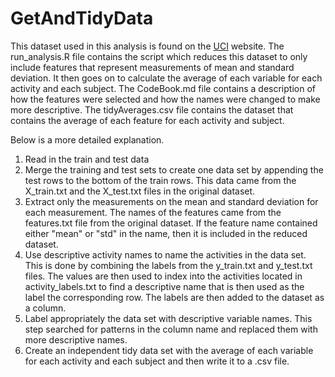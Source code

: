 # GetAndTidyData

This dataset used in this analysis is found on the  [UCI](http://archive.ics.uci.edu/ml/datasets/Human+Activity+Recognition+Using+Smartphones#) website.
The run_analysis.R file contains the script which reduces this dataset to only include features that represent measurements of mean and standard deviation. It then goes on to calculate the average of each variable for each activity and each subject. 
The CodeBook.md file contains a description of how the features were selected and how the names were changed to make more descriptive. 
The tidyAverages.csv file contains the dataset that contains the average of each feature for each activity and subject.

Below is a more detailed explanation.

1. Read in the train and test data
2. Merge the training and test sets to create one data set by appending the test rows to the bottom of the train rows. This data came from the X_train.txt and the X_test.txt files in the original dataset.
3. Extract only the measurements on the mean and standard deviation for each measurement. The names of the features came from the features.txt file from the original dataset. If the feature name contained either "mean" or "std" in the name, then it is included in the reduced dataset.
4. Use descriptive activity names to name the activities in the data set. This is done by combining the labels from the y_train.txt and y_test.txt files. The values are then used to index into the activities located in activity_labels.txt to find a descriptive name that is then used as the label the corresponding row. The labels are then added to the dataset as a column.
5. Label appropriately the data set with descriptive variable names. This step searched for patterns in the column name and replaced them with more descriptive names.
6. Create an independent tidy data set with the average of each variable for each activity and each subject and then write it to a .csv file.

